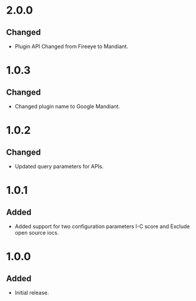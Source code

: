 # 2.0.0
## Changed
- Plugin API Changed from Fireeye to Mandiant.

# 1.0.3
## Changed
- Changed plugin name to Google Mandiant.

# 1.0.2
## Changed
- Updated query parameters for APIs.

# 1.0.1
## Added
- Added support for two configuration parameters I-C score and Exclude open source iocs.

# 1.0.0
## Added
- Initial release.